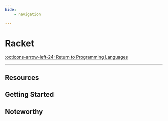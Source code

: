 ```yaml
---
hide:
    - navigation

---
```


# Racket

[:octicons-arrow-left-24: Return to Programming Languages](/Knowledge-Notebook/Programming-Languages/)

---

## Resources

## Getting Started

## Noteworthy